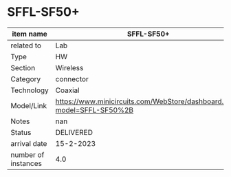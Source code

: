 
# SFFL-SF50+

| item name | SFFL-SF50+ |
| -------- | -------- | 
| related to | Lab | 
| Type | HW | 
| Section | Wireless | 
| Category | connector |
| Technology | Coaxial |
| Model/Link | https://www.minicircuits.com/WebStore/dashboard.html?model=SFFL-SF50%2B |
| Notes | nan |
| Status | DELIVERED |
| arrival date | 15-2-2023 |
| number of instances | 4.0 | 
        